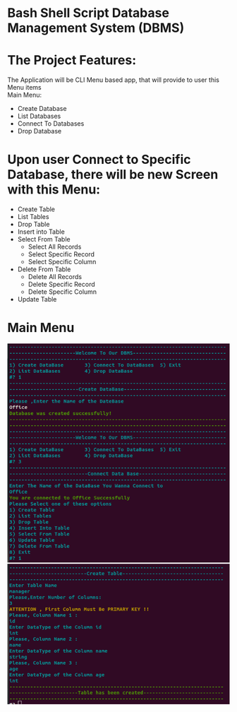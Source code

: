 # Bash Shell Script Database Management System (DBMS)
# The Project Features:
The Application will be CLI Menu based app, that will provide to user this Menu items
<br>
Main Menu:
<br>
- Create Database
- List Databases
- Connect To Databases
- Drop Database
# Upon user Connect to Specific Database, there will be new Screen with this Menu:
- Create Table 
- List Tables
- Drop Table
- Insert into Table
- Select From Table 
    - Select All Records
    - Select Specific Record
    - Select Specific Column
- Delete From Table
    - Delete All Records
    - Delete Specific Record
    - Delete Specific Column
- Update Table

# Main Menu
![](https://github.com/alaafarouk8/DBMS/blob/main/screenshoots/1.png?raw=true)
![](https://github.com/alaafarouk8/DBMS/blob/main/screenshoots/2.png?raw=true)

